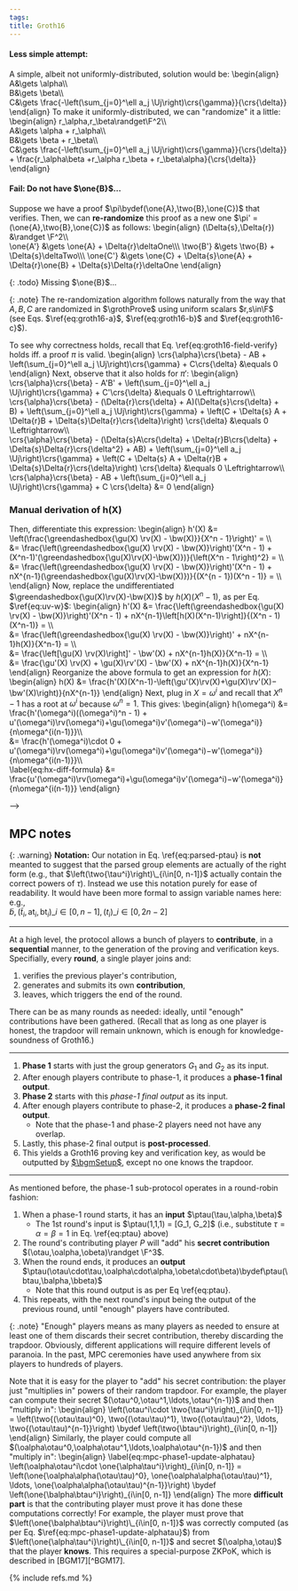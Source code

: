```yaml
---
tags:
title: Groth16
---
```


####  Less simple attempt:
A simple, albeit not uniformly-distributed, solution would be:
\begin{align}
A&\gets \alpha\\\\\
B&\gets \beta\\\\\
C&\gets \frac{-\left(\sum_{j=0}^\ell a_j \Uj\right)\crs{\gamma}}{\crs{\delta}}
\end{align}
To make it uniformly-distributed, we can "randomize" it a little:
\begin{align}
r_\alpha,r_\beta\randget\F^2\\\\\
A&\gets \alpha + r_\alpha\\\\\
B&\gets \beta + r_\beta\\\\\
C&\gets \frac{-\left(\sum_{j=0}^\ell a_j \Uj\right)\crs{\gamma}}{\crs{\delta}} + \frac{r_\alpha\beta +r_\alpha r_\beta + r_\beta\alpha}{\crs{\delta}}
\end{align}

#### Fail: Do not have $\one{B}$...

Suppose we have a proof $\pi\bydef(\one{A},\two{B},\one{C})$ that verifies.
Then, we can **re-randomize** this proof as a new one $\pi' = (\one{A},\two{B},\one{C})$ as follows:
\begin{align}
(\Delta{s},\Delta{r}) &\randget \F^2\\\\\
\one{A'} &\gets \one{A} + \Delta{r}\deltaOne\\\\\ 
\two{B'} &\gets \two{B} + \Delta{s}\deltaTwo\\\\\ 
\one{C'} &\gets \one{C} + \Delta{s}\one{A} + \Delta{r}\one{B} + \Delta{s}\Delta{r}\deltaOne
\end{align}

{: .todo}
Missing $\one{B}$...

{: .note}
The re-randomization algorithm follows naturally from the way that $A,B,C$ are randomized in $\grothProve$ using uniform scalars $r,s\in\F$ (see Eqs. $\ref{eq:groth16-a}$, $\ref{eq:groth16-b}$ and $\ref{eq:groth16-c}$).

To see why correctness holds, recall that Eq. \ref{eq:groth16-field-verify} holds iff. a proof $\pi$ is valid.
\begin{align}
\crs{\alpha}\crs{\beta} - AB + \left(\sum_{j=0}^\ell a_j \Uj\right)\crs{\gamma} + C\crs{\delta} &\equals 0
\end{align}
Next, observe that it also holds for $\pi'$: 
\begin{align}
\crs{\alpha}\crs{\beta} - A'B' + \left(\sum_{j=0}^\ell a_j \Uj\right)\crs{\gamma} + C'\crs{\delta} &\equals 0
\Leftrightarrow\\\\\
\crs{\alpha}\crs{\beta} - (\Delta{r}\crs{\delta} + A)(\Delta{s}\crs{\delta} + B) + \left(\sum_{j=0}^\ell a_j \Uj\right)\crs{\gamma} + \left(C + \Delta{s} A + \Delta{r}B + \Delta{s}\Delta{r}\crs{\delta}\right) \crs{\delta} &\equals 0
\Leftrightarrow\\\\\
\crs{\alpha}\crs{\beta} - (\Delta{s}A\crs{\delta} + \Delta{r}B\crs{\delta} + \Delta{s}\Delta{r}\crs{\delta^2} + AB) + \left(\sum_{j=0}^\ell a_j \Uj\right)\crs{\gamma} + \left(C + \Delta{s} A + \Delta{r}B + \Delta{s}\Delta{r}\crs{\delta}\right) \crs{\delta} &\equals 0
\Leftrightarrow\\\\\
\crs{\alpha}\crs{\beta} - AB + \left(\sum_{j=0}^\ell a_j \Uj\right)\crs{\gamma} + C \crs{\delta} &= 0
\end{align}

### Manual derivation of h(X)

Then, differentiate this expression:
\begin{align}
h'(X)
 &= \left(\frac{\greendashedbox{\gu(X) \rv(X) - \bw(X)}}{X^n - 1}\right)' = \\\\\
 &= \frac{\left(\greendashedbox{\gu(X) \rv(X) - \bw(X)}\right)'(X^n - 1) + (X^n-1)'(\greendashedbox{\gu(X)\rv(X)-\bw(X)})}{\left(X^n - 1\right)^2} = \\\\\
 &= \frac{\left(\greendashedbox{\gu(X) \rv(X) - \bw(X)}\right)'(X^n - 1) + nX^{n-1}(\greendashedbox{\gu(X)\rv(X)-\bw(X)})}{(X^{n - 1})(X^n - 1)} = \\\\\
\end{align}
Now, replace the undifferentiated $\greendashedbox{\gu(X)\rv(X)-\bw(X)}$ by $h(X)(X^n - 1)$, as per Eq. $\ref{eq:uv-w}$:
\begin{align}
h'(X)
 &= \frac{\left(\greendashedbox{\gu(X) \rv(X) - \bw(X)}\right)'(X^n - 1) + nX^{n-1}\left\[h(X)(X^n-1)\right\]}{(X^n - 1)(X^n-1)} = \\\\\
 &= \frac{\left(\greendashedbox{\gu(X) \rv(X) - \bw(X)}\right)' + nX^{n-1}h(X)}{X^n-1} = \\\\\
 &= \frac{\left\[\gu(X) \rv(X)\right\]' - \bw'(X) + nX^{n-1}h(X)}{X^n-1} = \\\\\
 &= \frac{\gu'(X) \rv(X) + \gu(X)\rv'(X) - \bw'(X) + nX^{n-1}h(X)}{X^n-1}
\end{align}
Reorganize the above formula to get an expression for $h(X)$:
\begin{align}
h(X) &= \frac{h'(X)(X^n-1)-\left(\gu'(X)\rv(X)+\gu(X)\rv'(X)−\bw'(X)\right)}{nX^{n-1}}
\end{align}
Next, plug in $X = \omega^i$ and recall that $X^n - 1$ has a root at $\omega^i$ because $\omega^n = 1$.
This gives:
\begin{align}
h(\omega^i) 
 &= \frac{h'(\omega^i)((\omega^i)^n - 1) + u'(\omega^i)\rv(\omega^i)+\gu(\omega^i)v'(\omega^i)−w'(\omega^i)}{n\omega^{i(n-1)}}\\\\\
 &= \frac{h'(\omega^i)\cdot 0 + u'(\omega^i)\rv(\omega^i)+\gu(\omega^i)v'(\omega^i)−w'(\omega^i)}{n\omega^{i(n-1)}}\\\\\
\label{eq:hx-diff-formula}
 &= \frac{u'(\omega^i)\rv(\omega^i)+\gu(\omega^i)v'(\omega^i)−w'(\omega^i)}{n\omega^{i(n-1)}}
\end{align}

-->

## MPC notes

{: .warning}
**Notation:** Our notation in Eq. \ref{eq:parsed-ptau} is **not** meanted to suggest that the parsed group elements are actually of the right form (e.g., that $\left(\two{\tau^i}\right)\_{i\in[0, n-1]}$ actually contain the correct powers of $\tau$).
Instead we use this notation purely for ease of readability.
It would have been more formal to assign variable names here: e.g.,  
$\tilde{b}, \left(\tilde{t}_i,\mathsf{at}_i,\mathsf{bt}_i\right)\_{i\in[0, n-1]}, \left(t_i\right)\_{i\in[0, 2n-2]}$

----

At a high level, the protocol allows a bunch of players to **contribute**, in a **sequential** manner, to the generation of the proving and verification keys.
Specifially, every **round**, a single player joins and:
 1. verifies the previous player's contribution,
 1. generates and submits its own **contribution**,
 1. leaves, which triggers the end of the round.

There can be as many rounds as needed: ideally, until "enough" contributions have been gathered.
(Recall that as long as one player is honest, the trapdoor will remain unknown, which is enough for knowledge-soundness of Groth16.)
 
----

 1. **Phase 1** starts with just the group generators $G_1$ and $G_2$ as its input.
 2. After enough players contribute to phase-1, it produces a **phase-1 final output**.
 3. **Phase 2** starts with this _phase-1 final output_ as its input.
 4. After enough players contribute to phase-2, it produces a **phase-2 final output**.
     + Note that the phase-1 and phase-2 players need not have any overlap.
 5. Lastly, this phase-2 final output is **post-processed**.
 6. This yields a Groth16 proving key and verification key, as would be outputted by [$\bgmSetup$](#mathsfbgm17setup1lambda-rrightarrow-mathsfprkmathsfvkmathsftd), except no one knows the trapdoor.

----

As mentioned before, the phase-1 sub-protocol operates in a round-robin fashion:

 1. When a phase-1 round starts, it has an **input** $\ptau(\tau,\alpha,\beta)$ 
     - The 1st round's input is $\ptau(1,1,1) = [G_1, G_2]$ (i.e., substitute $\tau=\alpha=\beta=1$ in Eq. \ref{eq:ptau} above)
 1. The round's contributing player $P$ will "add" his **secret contribution** $(\otau,\oalpha,\obeta)\randget \F^3$.
 1. When the round ends, it produces an **output** $\ptau(\otau\cdot\tau,\oalpha\cdot\alpha,\obeta\cdot\beta)\bydef\ptau(\btau,\balpha,\bbeta)$
     - Note that this round output is as per Eq \ref{eq:ptau}.
 1. This repeats, with the next round's input being the output of the previous round, until "enough" players have contributed.

{: .note}
"Enough" players means as many players as needed to ensure at least one of them discards their secret contribution, thereby discarding the trapdoor.
Obviously, different applications will require different levels of paranoia.
In the past, MPC ceremonies have used anywhere from six players to hundreds of players.

Note that it is easy for the player to "add" his secret contribution: the player just "multiplies in" powers of their random trapdoor.
For example, the player can compute their secret $(\otau^0,\otau^1,\ldots,\otau^{n-1})$ and then "multiply in":
\begin{align}
\left(\otau^i\cdot \two{\tau^i}\right)\_{i\in[0, n-1]} 
 = \left(\two{(\otau\tau)^0}, \two{(\otau\tau)^1}, \two{(\otau\tau)^2}, \ldots, \two{(\otau\tau)^{n-1}}\right)
 \bydef \left(\two{\btau^i}\right)\_{i\in[0, n-1]} 
\end{align}
Similarly, the player could compute all $(\oalpha\otau^0,\oalpha\otau^1,\ldots,\oalpha\otau^{n-1})$ and then "multiply in":
\begin{align}
\label{eq:mpc-phase1-update-alphatau}
\left(\oalpha\otau^i\cdot \one{\alpha\tau^i}\right)\_{i\in[0, n-1]} 
 = \left(\one{\oalpha\alpha(\otau\tau)^0}, \one{\oalpha\alpha(\otau\tau)^1}, \ldots, \one{\oalpha\alpha(\otau\tau)^{n-1}}\right)
 \bydef \left(\one{\balpha\btau^i}\right)\_{i\in[0, n-1]} 
\end{align}
The more **difficult part** is that the contributing player must prove it has done these computations correctly!
For example, the player must prove that $\left(\one{\balpha\btau^i}\right)\_{i\in[0, n-1]}$ was correctly computed (as per Eq. $\ref{eq:mpc-phase1-update-alphatau}$) from $\left(\one{\alpha\tau^i}\right)\_{i\in[0, n-1]}$ and secret $(\oalpha,\otau)$ that the player **knows**.
This requires a special-purpose ZKPoK, which is described in [BGM17][^BGM17].

<!-- TODOs

# Why does Groth16 work?

We focus on the [BGM17] formulation of Groth16 because its MPC is simpler and its VK is smaller.
As a result, most tools use the [BGM17]-formulation of Groth16 (again, see [snarkjs](https://github.com/iden3/snarkjs)).

Let's attempt to instantiate a naive Groth16-like protocol for proving satisfiability of $\relqap$.

Assume the $\zkpSetup$ algorithm returned KZG commitments to the QAP polynomials:

$$\one{\gu_j(\tau)},\one{\rv_j(\tau)},\one{\bw_j(\tau)},\forall j\in[0,m]$$

(Recall that $m$ is the QAP size.)

{: .todo}
Build strawman's, showcase their problems & eventually converge onto Groth16.

## Knowledge-soundness for [BGM17]

{: .todo}
Do full proof, following Mary's proof of BGM17[^Mall18Groth]

{: .todo}
I guess the reason you cannot just set $h(X) = 0$ and then add a remainder is because there aren't any $\tau^i/\delta$ terms...
In fact, every **round** of the phase-1 MPC outputs **powers-of-$\tau$**, with each player taking the previous powers-of-$\tau$ and incorporating his own secret contribution into them.

-->

{% include refs.md %}
